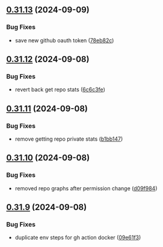 ## [0.31.13](https://github.com/EddieHubCommunity/HealthCheck/compare/v0.31.12...v0.31.13) (2024-09-09)


### Bug Fixes

* save new github oauth token ([78eb82c](https://github.com/EddieHubCommunity/HealthCheck/commit/78eb82cbbc7ae9ee2af1a38688c288fd5391b971))



## [0.31.12](https://github.com/EddieHubCommunity/HealthCheck/compare/v0.31.11...v0.31.12) (2024-09-08)


### Bug Fixes

* revert back get repo stats ([6c6c3fe](https://github.com/EddieHubCommunity/HealthCheck/commit/6c6c3fe4752a71df81acff56f2c7ff689ea8370b))



## [0.31.11](https://github.com/EddieHubCommunity/HealthCheck/compare/v0.31.10...v0.31.11) (2024-09-08)


### Bug Fixes

* remove getting repo private stats ([b1bb147](https://github.com/EddieHubCommunity/HealthCheck/commit/b1bb147cb8461dd80f788ba3c5976e5939083d59))



## [0.31.10](https://github.com/EddieHubCommunity/HealthCheck/compare/v0.31.9...v0.31.10) (2024-09-08)


### Bug Fixes

* removed repo graphs after permission change ([d09f984](https://github.com/EddieHubCommunity/HealthCheck/commit/d09f984c6e4628e530439e7490bd1ae7d3b07f35))



## [0.31.9](https://github.com/EddieHubCommunity/HealthCheck/compare/v0.31.8...v0.31.9) (2024-09-08)


### Bug Fixes

* duplicate env steps for gh action docker ([09e61f3](https://github.com/EddieHubCommunity/HealthCheck/commit/09e61f303501f8172abc58cc592637f8c3976078))



